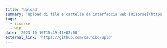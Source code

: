 ```yaml
---
title: 'Upload'
summary: 'Upload di file e cartelle da interfaccia web [Risorse](https://risorse.students.cs.unibo.it)'
tags:
  - risorse
  - wip
date: '2023-10-10T15:49:41+02:00'
external_link: 'https://github.com/csunibo/upld'
---
```

